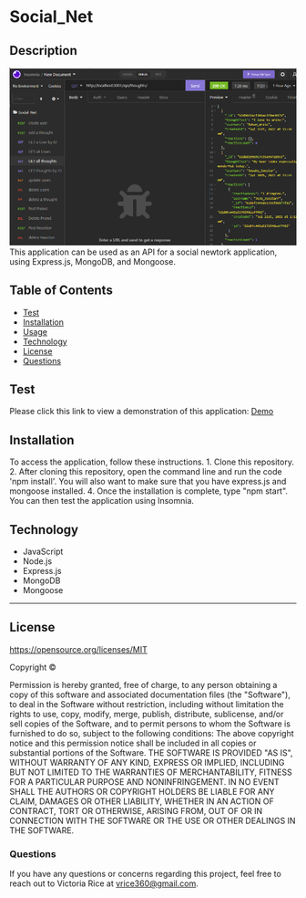 # Social_Net
## Description 
![alt text](/Screenshot.png)
This application can be used as an API for a social newtork application, using Express.js, MongoDB, and Mongoose. 

## Table of Contents 
* [Test](#Test)
* [Installation](#Installation)
* [Usage](#Usage)
* [Technology](#technology)
* [License](license)
* [Questions](#Questions)

## Test
Please click this link to view a demonstration of this application:
[Demo]()
## Installation 
To access the application, follow these instructions. 1. Clone this repository. 2. After cloning this repository, open the command line and run the code 'npm install'. You will also want to make sure that you have express.js and mongoose installed. 4. Once the installation is complete, type "npm start". You can then test the application using Insomnia. 


## Technology
* JavaScript
* Node.js
* Express.js
* MongoDB
* Mongoose

***

## License 
https://opensource.org/licenses/MIT

Copyright © <years> <copyright holder>

Permission is hereby granted, free of charge, to any person obtaining a copy of this software and associated documentation files (the "Software"), to deal in the Software without restriction, including without limitation the rights to use, copy, modify, merge, publish, distribute, sublicense, and/or sell copies of the Software, and to permit persons to whom the Software is furnished to do so, subject to the following conditions:
The above copyright notice and this permission notice shall be included in all copies or substantial portions of the Software.
THE SOFTWARE IS PROVIDED "AS IS", WITHOUT WARRANTY OF ANY KIND, EXPRESS OR IMPLIED, INCLUDING BUT NOT LIMITED TO THE WARRANTIES OF MERCHANTABILITY, FITNESS FOR A PARTICULAR PURPOSE AND NONINFRINGEMENT. IN NO EVENT SHALL THE AUTHORS OR COPYRIGHT HOLDERS BE LIABLE FOR ANY CLAIM, DAMAGES OR OTHER LIABILITY, WHETHER IN AN ACTION OF CONTRACT, TORT OR OTHERWISE, ARISING FROM, OUT OF OR IN CONNECTION WITH THE SOFTWARE OR THE USE OR OTHER DEALINGS IN THE SOFTWARE.

### Questions
If you have any questions or concerns regarding this project, feel free to reach out to Victoria Rice at vrice360@gmail.com.

